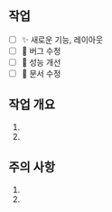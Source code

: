 ## 작업
- [ ] ✨ 새로운 기능, 레이아웃
- [ ] 🐛 버그 수정
- [ ] 🚀 성능 개선
- [ ] 📑 문서 수정
<!--
ex) 중복 체크 가능 >_<!
- [ ] ✨ 새로운 기능, 레이아웃
- [x] 🐛 버그 수정
- [x] 🚀 성능 개선
- [ ] 📑 문서 수정
-->

## 작업 개요
1.
2.
<!-- 
ex) 
1. 아이스크림 신메뉴 "바나나 우유맛"이 추가되었습니다 ✨
2. 그에 따른 메뉴판을 리뉴얼
 -->

## 주의 사항
1.
2.
<!-- 
ex) 1. npm install 필요! (ㅁㅁ 라이브러리)
-->

